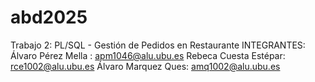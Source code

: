 # abd2025
Trabajo 2: PL/SQL - Gestión de Pedidos en Restaurante
INTEGRANTES:  
Álvaro Pérez Mella : apm1046@alu.ubu.es
Rebeca Cuesta Estépar: rce1002@alu.ubu.es
Álvaro Marquez Ques: amq1002@alu.ubu.es
